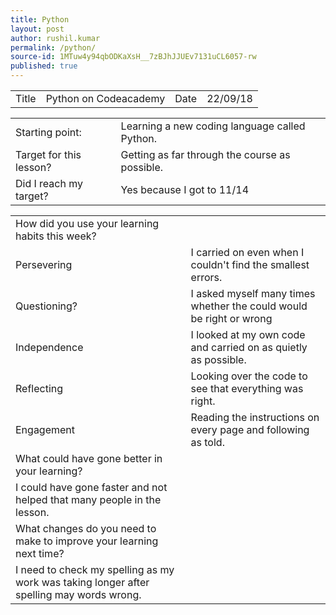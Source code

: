 ```yaml
---
title: Python
layout: post
author: rushil.kumar
permalink: /python/
source-id: 1MTuw4y94qbODKaXsH__7zBJhJJUEv7131uCL6057-rw
published: true
---
```

<table>
  <tr>
    <td>Title</td>
    <td>Python on Codeacademy</td>
    <td>Date</td>
    <td>22/09/18</td>
  </tr>
</table>


<table>
  <tr>
    <td>Starting point:</td>
    <td>Learning a new coding language called Python.</td>
  </tr>
  <tr>
    <td>Target for this lesson?</td>
    <td>Getting as far through the course as possible.</td>
  </tr>
  <tr>
    <td>Did I reach my target? </td>
    <td>Yes because I got to 11/14</td>
  </tr>
</table>


<table>
  <tr>
    <td>How did you use your learning habits this week?</td>
    <td></td>
  </tr>
  <tr>
    <td>Persevering</td>
    <td>I carried on even when I couldn't find the smallest errors.</td>
  </tr>
  <tr>
    <td>Questioning?</td>
    <td>I asked myself many times whether the could would be right or wrong</td>
  </tr>
  <tr>
    <td>Independence</td>
    <td>I looked at my own code and carried on as quietly as possible.</td>
  </tr>
  <tr>
    <td>Reflecting</td>
    <td>Looking over the code to see that everything was right.</td>
  </tr>
  <tr>
    <td>Engagement</td>
    <td>Reading the instructions on every page and following as told.</td>
  </tr>
  <tr>
    <td>What could have gone better in your learning?</td>
    <td></td>
  </tr>
  <tr>
    <td>I could have gone faster and not helped that many people in the lesson.</td>
    <td></td>
  </tr>
  <tr>
    <td>What changes do you need to make to improve your learning next time?</td>
    <td></td>
  </tr>
  <tr>
    <td>I need to check my spelling as my work was taking longer after spelling may words wrong.</td>
    <td></td>
  </tr>
</table>


